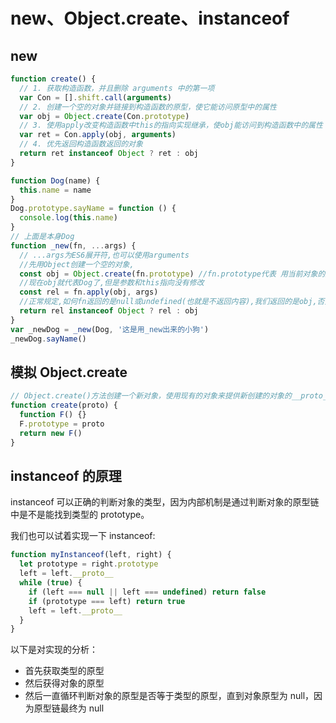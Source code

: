 # new、Object.create、instanceof

## new

```js
function create() {
  // 1. 获取构造函数，并且删除 arguments 中的第一项
  var Con = [].shift.call(arguments)
  // 2. 创建一个空的对象并链接到构造函数的原型，使它能访问原型中的属性
  var obj = Object.create(Con.prototype)
  // 3. 使用apply改变构造函数中this的指向实现继承，使obj能访问到构造函数中的属性
  var ret = Con.apply(obj, arguments)
  // 4. 优先返回构造函数返回的对象
  return ret instanceof Object ? ret : obj
}
```

```js
function Dog(name) {
  this.name = name
}
Dog.prototype.sayName = function () {
  console.log(this.name)
}
// 上面是本身Dog
function _new(fn, ...args) {
  // ...args为ES6展开符,也可以使用arguments
  //先用Object创建一个空的对象,
  const obj = Object.create(fn.prototype) //fn.prototype代表 用当前对象的原型去创建
  //现在obj就代表Dog了,但是参数和this指向没有修改
  const rel = fn.apply(obj, args)
  //正常规定,如何fn返回的是null或undefined(也就是不返回内容),我们返回的是obj,否则返回rel
  return rel instanceof Object ? rel : obj
}
var _newDog = _new(Dog, '这是用_new出来的小狗')
_newDog.sayName()
```

## 模拟 Object.create

```js
// Object.create()方法创建一个新对象，使用现有的对象来提供新创建的对象的__proto__。
function create(proto) {
  function F() {}
  F.prototype = proto
  return new F()
}
```

## instanceof 的原理

instanceof 可以正确的判断对象的类型，因为内部机制是通过判断对象的原型链中是不是能找到类型的 prototype。

我们也可以试着实现一下 instanceof:

```js
function myInstanceof(left, right) {
  let prototype = right.prototype
  left = left.__proto__
  while (true) {
    if (left === null || left === undefined) return false
    if (prototype === left) return true
    left = left.__proto__
  }
}
```

以下是对实现的分析：

- 首先获取类型的原型
- 然后获得对象的原型
- 然后一直循环判断对象的原型是否等于类型的原型，直到对象原型为 null，因为原型链最终为 null
